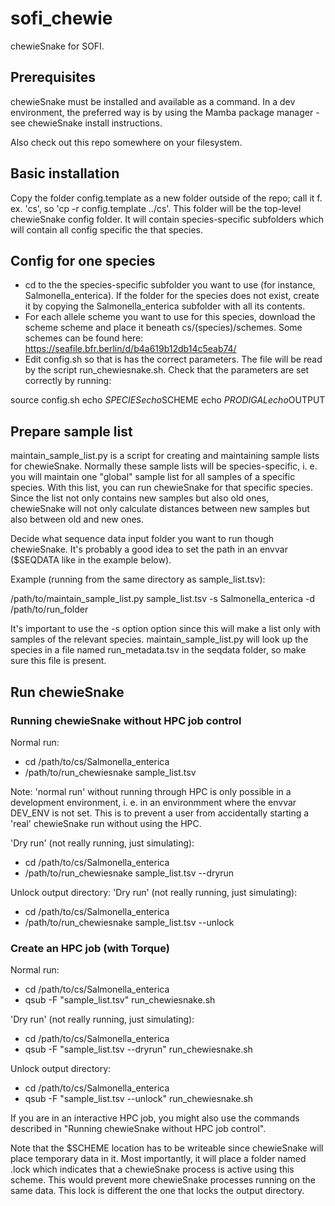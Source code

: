 # sofi_chewie
chewieSnake for SOFI.

## Prerequisites
chewieSnake must be installed and available as a command. In a dev environment, the
preferred way is by using the Mamba package manager - see chewieSnake install instructions.

Also check out this repo somewhere on your filesystem.

## Basic installation
Copy the folder config.template as a new folder outside of the repo; call it f. ex. 'cs', so 'cp -r config.template ../cs'.
This folder will be the top-level chewieSnake config folder. It will contain species-specific subfolders which
will contain all config specific the that species.

## Config for one species
- cd to the the species-specific subfolder you want to use (for instance, Salmonella_enterica). If the folder
for the species does not exist, create it by copying the Salmonella_enterica subfolder with all its contents.
- For each allele scheme you want to use for this species, download the scheme scheme and place it beneath
cs/(species)/schemes. Some schemes can be found here: https://seafile.bfr.berlin/d/b4a619b12db14c5eab74/
- Edit config.sh so that is has the correct parameters. The file will be read by the
script run_chewiesnake.sh. Check that the parameters are set correctly by running:

source config.sh
echo $SPECIES
echo $SCHEME
echo $PRODIGAL
echo $OUTPUT

## Prepare sample list
maintain_sample_list.py is a script for creating and maintaining sample lists for chewieSnake.
Normally these sample lists will be species-specific, i. e. you will maintain one "global"
sample list for all samples of a specific species. With this list, you can run chewieSnake
for that specific species. Since the list not only contains new samples but also old ones, chewieSnake
will not only calculate distances between new samples but also between old and new ones.

Decide what sequence data input folder you want to run though chewieSnake. It's probably a good idea
to set the path in an envvar ($SEQDATA like in the example below).

Example (running from the same directory as sample_list.tsv):

/path/to/maintain_sample_list.py sample_list.tsv -s Salmonella_enterica -d /path/to/run_folder

It's important to use the -s option option since this will make a list only with samples of the
relevant species. maintain_sample_list.py will look up the species in a file named run_metadata.tsv
in the seqdata folder, so make sure this file is present.

## Run chewieSnake

### Running chewieSnake without HPC job control
Normal run:
- cd /path/to/cs/Salmonella_enterica
- /path/to/run_chewiesnake sample_list.tsv

Note: 'normal run' without running through HPC is only possible in a development
environment, i. e. in an environmment where the envvar DEV_ENV is not set. This is
to prevent a user from accidentally starting a 'real' chewieSnake run without using the
HPC.

'Dry run' (not really running, just simulating):
- cd /path/to/cs/Salmonella_enterica
- /path/to/run_chewiesnake sample_list.tsv --dryrun

Unlock output directory:
'Dry run' (not really running, just simulating):
- cd /path/to/cs/Salmonella_enterica
- /path/to/run_chewiesnake sample_list.tsv --unlock

### Create an HPC job (with Torque)
Normal run:
- cd /path/to/cs/Salmonella_enterica
- qsub -F "sample_list.tsv" run_chewiesnake.sh 

'Dry run' (not really running, just simulating):
- cd /path/to/cs/Salmonella_enterica
- qsub -F "sample_list.tsv --dryrun" run_chewiesnake.sh

Unlock output directory:
- cd /path/to/cs/Salmonella_enterica
- qsub -F "sample_list.tsv --unlock" run_chewiesnake.sh

If you are in an interactive HPC job, you might also use the commands described in
"Running chewieSnake without HPC job control".

Note that the $SCHEME location has to be writeable since chewieSnake will place temporary data in it.
Most importantly, it will place a folder named .lock which indicates that a chewieSnake process is active
using this scheme. This would prevent more chewieSnake processes running on the same data. This lock is
different the one that locks the output directory.
